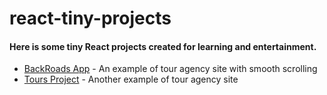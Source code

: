 # react-tiny-projects
<h4>Here is some tiny React projects created for learning and entertainment.</h4>

<ul>
    <li> <!-- 01 -->
        <a href="https://graceful-valkyrie-3236f9.netlify.app" target="_blank" >BackRoads App</a> - An example of tour agency site with smooth scrolling
    </li>
    <li> <!-- 02 -->
        <a href="https://graceful-valkyrie-3236f9.netlify.app" target="_blank" >Tours Project</a> - Another example of tour agency site 
    </li>
</ul>
